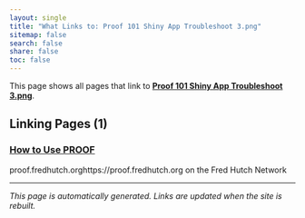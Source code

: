 ```yaml
---
layout: single
title: "What Links to: Proof 101 Shiny App Troubleshoot 3.png"
sitemap: false
search: false
share: false
toc: false
---
```


This page shows all pages that link to **[Proof 101 Shiny App Troubleshoot 3.png](/datademos/assets/proof_101_shiny_app_troubleshoot_3.png)**.

## Linking Pages (1)

### [How to Use PROOF](/datademos/proof-how-to/)

proof.fredhutch.orghttps://proof.fredhutch.org on the Fred Hutch Network

---


*This page is automatically generated. Links are updated when the site is rebuilt.*
